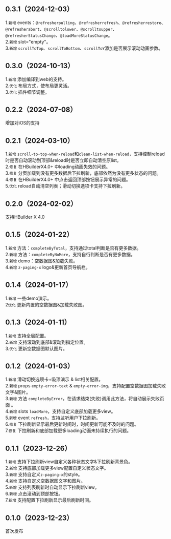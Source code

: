 ## 0.3.1（2024-12-03）
1.`新增` events：`@refresherpulling`、`@refresherrefresh`、`@refresherrestore`、`@refresherabort`、`@scrolltolower`、`@scrolltoupper`、`@refresherStatusChange`、`@loadMoreStatusChange`。  
2.`新增` slot="empty"。  
3.`新增` `scrollToTop`、`scrollToBottom`、`scrollToY`添加是否展示滚动动画参数。  
## 0.3.0（2024-10-13）
1.`新增` 添加编译到web的支持。  
2.`优化` 布局方式，使布局更灵活。  
3.`优化` 插件细节调整。  
## 0.2.2（2024-07-08）
增加对iOS的支持
## 0.2.1（2024-03-10）
1.`新增` `scroll-to-top-when-reload`和`clean-list-when-reload`，支持控制reload时是否自动滚动到顶部&reload时是否立即自动清空原list。  
2.`修复` 在HBuilderX4.0+ 中loading动画失效的问题。  
3.`修复` 分页加载到没有更多数据后下拉刷新，底部依然为没有更多状态的问题。  
4.`修复` 在HBuilderX4.0+ 中点击返回顶部按钮展示异常的问题。  
5.`优化` reload自动清空列表；滑动切换选项卡支持下拉刷新。  
## 0.2.0（2024-02-02）
支持HBuilder X 4.0
## 0.1.5（2024-01-22）
1.`新增` 方法：`completeByTotal`，支持通过total判断是否有更多数据。  
2.`新增` 方法：`completeByNoMore`，支持自行判断是否有更多数据。  
3.`新增` demo：空数据图&加载失败。  
4.`新增` `z-paging-x` logo&更新首页导航栏。  
## 0.1.4（2024-01-17）
1.`新增` 一些demo演示。  
2`优化` 更新内置的空数据图&加载失败图。   
## 0.1.3（2024-01-11）
1.`新增` 支持全局配置。  
2.`新增` 支持滚动到底部&滚动到指定位置。  
3.`优化` 更新空数据图默认图片。  
## 0.1.2（2024-01-03）
1.`新增` 滑动切换选项卡+吸顶演示 & list相关配置。  
2.`新增` props `empty-error-text` & `empty-error-img`，支持配置空数据图加载失败文字&图片。  
3.`新增` 方法 `completeByError`，在请求结束(失败)调用此方法，将自动展示失败页面 。  
4.`新增` slots `loadMore`，支持自定义底部加载更多view。  
5.`新增` event `refresh`，支持监听用户下拉刷新。  
6.`修复` 下拉刷新显示最后更新时间时，时间更新可能不及时的问题。  
7.`修复` 下拉刷新和底部加载更多loading动画未持续执行的问题。  
## 0.1.1（2023-12-26）
1.`新增` 支持下拉刷新view自定义各种状态文字&下拉刷新背景色。  
2.`新增` 支持底部加载更多view配置自定义状态文字。  
3.`新增` 支持自定义`z-paging-x`的style。  
4.`新增` 支持自定义空数据图文字和图片。  
5.`新增` 支持列表刷新时自动显示下拉刷新view。  
6.`新增` 点击滚动到顶部按钮。  
7.`新增` 支持配置下拉刷新显示最后刷新时间。  
## 0.1.0（2023-12-23）
首次发布
